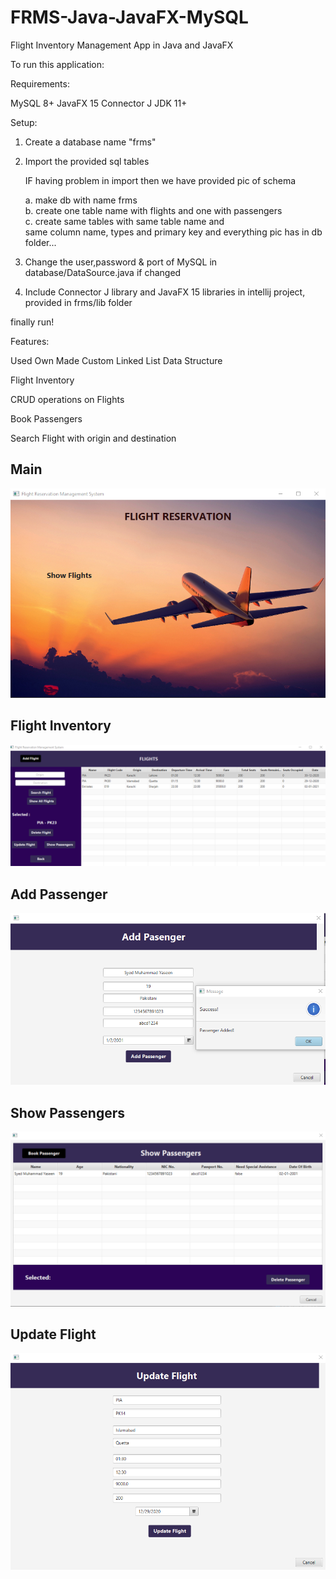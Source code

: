 # FRMS-Java-JavaFX-MySQL
Flight Inventory Management App in Java and JavaFX

To run this application:


Requirements:

MySQL 8+
JavaFX 15
Connector J
JDK 11+ 

Setup:

1) Create a database name "frms"
2) Import the provided sql tables

   IF having problem in import then we have provided pic of schema

	a. make db with name frms<br>
	b. create one table name with flights and one with passengers<br>
	c. create same tables with same table name and<br>
	same column name, types and primary key and everything pic has in db folder...


3) Change the user,password & port of MySQL in database/DataSource.java if changed
4) Include Connector J library and JavaFX 15 libraries in intellij project, 
provided in frms/lib folder

finally run! 

Features:

Used Own Made Custom Linked List Data Structure

Flight Inventory

CRUD operations on Flights

Book Passengers

Search Flight with origin and destination

<h2> Main </h2>

<img src="https://raw.githubusercontent.com/smyaseen/pics/main/frms/1.png" />

<h2> Flight Inventory </h2>

<img src="https://raw.githubusercontent.com/smyaseen/pics/main/frms/2.png" />

<h2> Add Passenger  </h2>

<img src="https://raw.githubusercontent.com/smyaseen/pics/main/frms/3.png" />

<h2> Show Passengers </h2>

<img src="https://raw.githubusercontent.com/smyaseen/pics/main/frms/4.png" />

<h2> Update Flight </h2>

<img src="https://raw.githubusercontent.com/smyaseen/pics/main/frms/5.png" />
